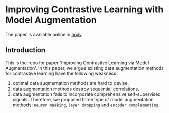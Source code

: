 # Improving Contrastive Learning with Model Augmentation
The paper is avaliable online in [arxiv](https://arxiv.org/abs/2203.15508)

## Introduction
This is the repo for paper 'Improving Contrastive Learning via Model Augmentation'. In this paper, we argue existing data augmentation methods for contrastive learning have the following weakness:
1) optimal data augmentation methods are hard to devise,
2) data augmentation methods destroy sequential correlations, 
3) data augmentation fails to incorporate comprehensive self-supervised signals. 
Therefore, we proposed three type of model augmentation methods: `neuron masking`, `layer dropping` and `encoder complementing`.
